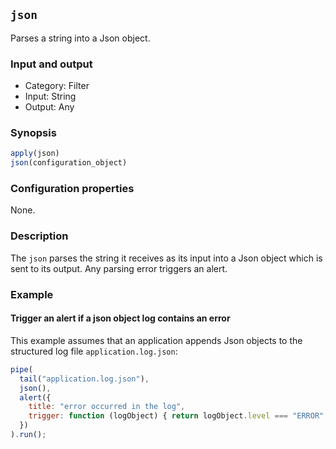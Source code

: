 ## `json`

Parses a string into a Json object.

### Input and output

* Category: Filter
* Input: String
* Output: Any

### Synopsis

```js
apply(json)
json(configuration_object)
```

### Configuration properties

None.

### Description

The `json` parses the string it receives as its input into a Json object which is sent to its output. Any parsing
error triggers an alert.

### Example

#### Trigger an alert if a json object log contains an error

This example assumes that an application appends Json objects to the structured log file `application.log.json`: 

```js
pipe(
  tail("application.log.json"),
  json(),
  alert({
  	title: "error occurred in the log",
  	trigger: function (logObject) { return logObject.level === "ERROR"; }
  })
).run();
```
